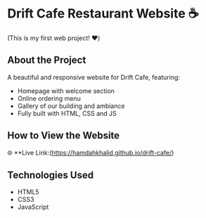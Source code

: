 # Drift Cafe Restaurant Website ☕

(This is my first web project! ❤️)

## About the Project  
A beautiful and responsive website for Drift Cafe, featuring:
- Homepage with welcome section  
- Online ordering menu  
- Gallery of our building and ambiance  
- Fully built with HTML, CSS and JS

## How to View the Website  
🌐 **Live Link:(https://hamdahkhalid.github.io/drift-cafe/)

## Technologies Used  
- HTML5  
- CSS3  
- JavaScript
